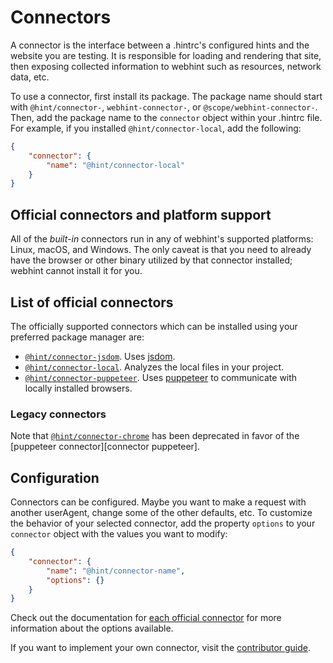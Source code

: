 # Connectors

A connector is the interface between a .hintrc's configured hints and
the website you are testing. It is responsible for loading and rendering
that site, then exposing collected information to webhint such as
resources, network data, etc.

To use a connector, first install its package. The package name should
start with `@hint/connector-`, `webhint-connector-`, or
`@scope/webhint-connector-`. Then, add the package name to the
`connector` object within your .hintrc file. For example, if you
installed `@hint/connector-local`, add the following:

```json
{
    "connector": {
        "name": "@hint/connector-local"
    }
}
```

## Official connectors and platform support

All of the _built-in_ connectors run in any of webhint's supported
platforms: Linux, macOS, and Windows. The only caveat is that you need
to already have the browser or other binary utilized by that connector
installed; webhint cannot install it for you.

## List of official connectors

The officially supported connectors which can be installed using your
preferred package manager are:

* [`@hint/connector-jsdom`][connector-jsdom]. Uses [jsdom][].
* [`@hint/connector-local`][connector-local]. Analyzes the local files
  in your project.
* [`@hint/connector-puppeteer`][connector-puppeteer]. Uses [puppeteer][]
  to communicate with locally installed browsers.

### Legacy connectors

Note that [`@hint/connector-chrome`][connector-chrome] has been
deprecated in favor of the [puppeteer connector][connector puppeteer].

## Configuration

Connectors can be configured. Maybe you want to make a request with
another userAgent, change some of the other defaults, etc. To customize
the behavior of your selected connector, add the property `options` to
your `connector` object with the values you want to modify:

```json
{
    "connector": {
        "name": "@hint/connector-name",
        "options": {}
    }
}
```

Check out the documentation for [each official connector][connectors]
for more information about the options available.

If you want to implement your own connector, visit the [contributor
guide][].

<!-- Link labels: -->

[connector-chrome]: https://webhint.io/docs/user-guide/connectors/connector-chrome/
[connector-jsdom]: https://webhint.io/docs/user-guide/connectors/connector-jsdom/
[connector-local]: https://webhint.io/docs/user-guide/connectors/connector-local/
[connector-puppeteer]: https://webhint.io/docs/user-guide/connectors/connector-puppeteer/
[connectors]: #list-of-official-connectors
[jsdom]: https://github.com/jsdom/jsdom
[puppeteer]: https://pptr.dev/
[contributor guide]: https://webhint.io/docs/contributor-guide/how-to/connector/
